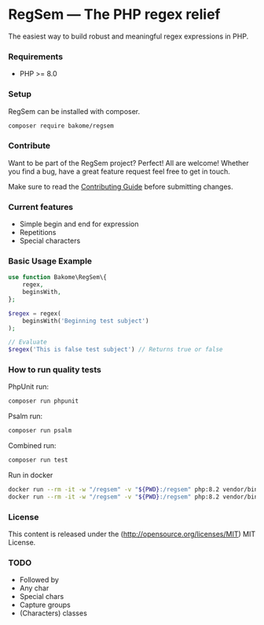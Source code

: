 RegSem — The PHP regex relief
=============

The easiest way to build robust and meaningful regex expressions in PHP.

### Requirements ###

- PHP >= 8.0

### Setup ###

RegSem can be installed with composer.

```bash
composer require bakome/regsem
```

### Contribute ###

Want to be part of the RegSem project? Perfect! All are welcome! 
Whether you find a bug, have a great feature request feel free to get in touch.

Make sure to read the [Contributing Guide](.github/CONTRIBUTING.md)
before submitting changes.

### Current features ###

- Simple begin and end for expression
- Repetitions
- Special characters

### Basic Usage Example ###

```php
use function Bakome\RegSem\{
    regex,
    beginsWith,
};

$regex = regex(
    beginsWith('Beginning test subject')
);

// Evaluate
$regex('This is false test subject') // Returns true or false

```

### How to run quality tests ###

PhpUnit run:

```sh
composer run phpunit
```

Psalm run:

```sh
composer run psalm
```

Combined run:

```sh
composer run test
```

Run in docker
```sh
docker run --rm -it -w "/regsem" -v "${PWD}:/regsem" php:8.2 vendor/bin/phpunit
docker run --rm -it -w "/regsem" -v "${PWD}:/regsem" php:8.2 vendor/bin/psalm
```

### License ###

This content is released under the (http://opensource.org/licenses/MIT) MIT License.


### TODO

 - Followed by
 - Any char
 - Special chars
 - Capture groups
 - (Characters) classes

